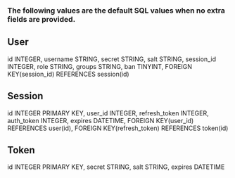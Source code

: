 ### The following values are the default SQL values when no extra fields are provided.

## User

id INTEGER,
username STRING,
secret STRING,
salt STRING,
session_id INTEGER,
role STRING,
groups STRING,
ban TINYINT,
FOREIGN KEY(session_id) REFERENCES session(id)

## Session

id INTEGER PRIMARY KEY,
user_id INTEGER,
refresh_token INTEGER,
auth_token INTEGER,
expires DATETIME,
FOREIGN KEY(user_id) REFERENCES user(id),
FOREIGN KEY(refresh_token) REFERENCES token(id)

## Token

id INTEGER PRIMARY KEY,
secret STRING,
salt STRING,
expires DATETIME
